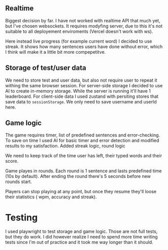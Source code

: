 ## Realtime
Biggest decision by far. I have not worked with realtime API that much yet, but I've chosen websockets. It requires modyfing server, due to this it's not suitable to all deployement enviroments (Vercel doesn't work with ws).

Here instead live progress (for example current word) I decided to use streak. It shows how many sentences users have done without error, which I think will make it a little bit more compepetitve.

## Storage of test/user data
We need to store test and user data, but also not require user to repeat it withing the same browser session.
For server-side storage I decided to use AI to create in-memory storage. While the server is running it'll have 1 leaderboard.
For client-side data I used zustand with persiting stores that save data to `sessionStorage`. We only need to save username and userId here.

## Game logic
The game requires timer, list of predefined sentences and error-checking.
To save on time I used AI for basic timer and error detection and modified results to my satisfaction. Added streak logic, round logic 

We need to keep track of the time user has left, their typed words and their score.

Game playes in rounds. Each round is 1 sentence and lasts predefined time (10s by default). After ending the round there's 5 seconds before new rounds start.

Players can stop playing at any point, but once they resume they'll loose their statistics ( wpm, accuracy and streak).

# Testing

I used playwright to test storage and game logic.
Those are not full tests, but they do work. I did however realize I need to spend more time writing tests since I'm out of practice and it took me way longer than it should.